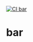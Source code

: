 [![CI bar](https://github.com/koooge/monorepo-ci/actions/workflows/bar.yml/badge.svg)](https://github.com/koooge/monorepo-ci/actions/workflows/bar.yml)

# bar
